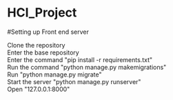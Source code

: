 # HCI_Project

#Setting up Front end server

Clone the repository<br/>
Enter the base repository<br/>
Enter the command "pip install -r requirements.txt"<br/>
Run the command "python manage.py makemigrations"<br/>
Run "python manage.py migrate"<br/>
Start the server "python manage.py runserver"<br/>
Open "127.0.0.1:8000"<br/>

